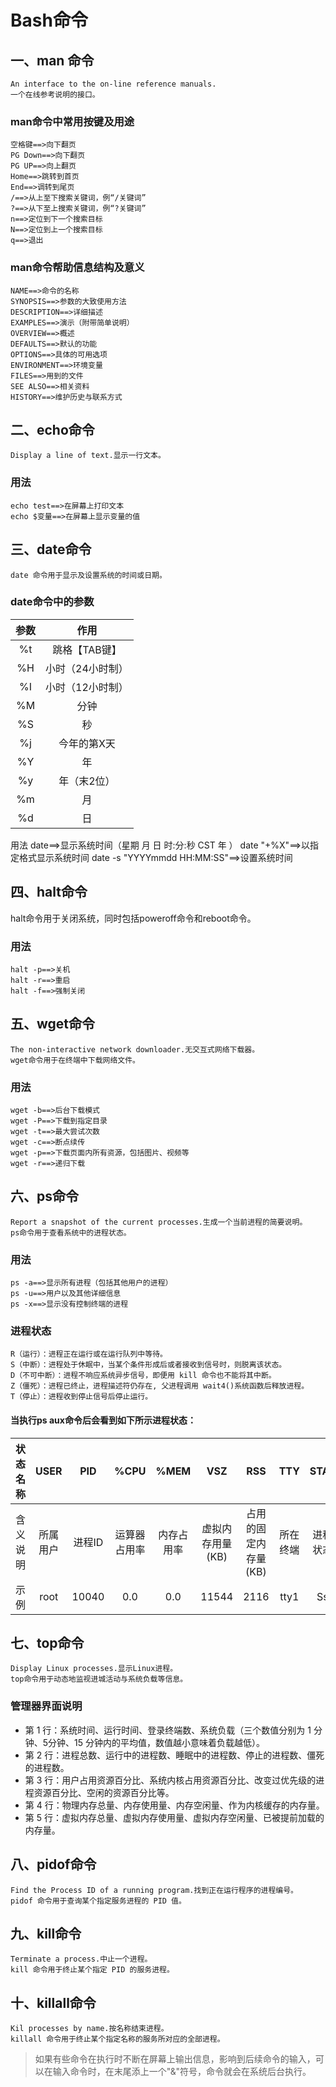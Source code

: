 # Bash命令
## 一、man 命令
    An interface to the on-line reference manuals.
    一个在线参考说明的接口。
###  man命令中常用按键及用途
    空格键==>向下翻页
    PG Down==>向下翻页
    PG UP==>向上翻页
    Home==>跳转到首页
    End==>调转到尾页
    /==>从上至下搜索关键词，例“/关键词”
    ?==>从下至上搜索关键词，例“?关键词”
    n==>定位到下一个搜索目标
    N==>定位到上一个搜索目标
    q==>退出
### man命令帮助信息结构及意义
    NAME==>命令的名称
    SYNOPSIS==>参数的大致使用方法
    DESCRIPTION==>详细描述
    EXAMPLES==>演示（附带简单说明）
    OVERVIEW==>概述
    DEFAULTS==>默认的功能
    OPTIONS==>具体的可用选项
    ENVIRONMENT==>环境变量
    FILES==>用到的文件
    SEE ALSO==>相关资料
    HISTORY==>维护历史与联系方式
## 二、echo命令
    Display a line of text.显示一行文本。
### 用法
    echo test==>在屏幕上打印文本
    echo $变量==>在屏幕上显示变量的值
## 三、date命令
    date 命令用于显示及设置系统的时间或日期。
### date命令中的参数
| 参数 | 作用 |
|:-----:|:-----:|
|%t|跳格【TAB键】|
|%H|小时（24小时制）|
|%I|小时（12小时制）|
|%M|分钟|
|%S|秒|
|%j|今年的第X天|
|%Y|年|
|%y|年（末2位）|
|%m|月|
|%d|日|

用法
date==>显示系统时间（星期 月 日 时:分:秒 CST 年 ）
date "+%X"==>以指定格式显示系统时间
date -s "YYYYmmdd HH:MM:SS"==>设置系统时间
## 四、halt命令
halt命令用于关闭系统，同时包括poweroff命令和reboot命令。
### 用法
    halt -p==>关机
    halt -r==>重启
    halt -f==>强制关闭
## 五、wget命令
    The non-interactive network downloader.无交互式网络下载器。
    wget命令用于在终端中下载网络文件。
### 用法
    wget -b==>后台下载模式
    wget -P==>下载到指定目录
    wget -t==>最大尝试次数
    wget -c==>断点续传
    wget -p==>下载页面内所有资源，包括图片、视频等
    wget -r==>递归下载
## 六、ps命令
    Report a snapshot of the current processes.生成一个当前进程的简要说明。
    ps命令用于查看系统中的进程状态。
### 用法
    ps -a==>显示所有进程（包括其他用户的进程）
    ps -u==>用户以及其他详细信息
    ps -x==>显示没有控制终端的进程
### 进程状态
    R（运行）：进程正在运行或在运行队列中等待。
    S（中断）：进程处于休眠中，当某个条件形成后或者接收到信号时，则脱离该状态。
    D（不可中断）：进程不响应系统异步信号，即便用 kill 命令也不能将其中断。
    Z（僵死）：进程已终止，进程描述符仍存在, 父进程调用 wait4()系统函数后释放进程。
    T（停止）：进程收到停止信号后停止运行。
#### 当执行ps aux命令后会看到如下所示进程状态：

|状态名称|USER|PID|%CPU|%MEM|VSZ|RSS|TTY|STAT|START|TIME|COMMAND|
|:--:|:--:|:--:|:--:|:--:|:--:|:--:|:--:|:--:|:--:|:--:|:--:|
|含义说明|所属用户|进程ID|运算器占用率|内存占用率|虚拟内存用量(KB)|占用的固定内存量(KB)|所在终端|进程状态|启动时间|占用CPU时间|命令名称与参数|
|示例|root|10040|0.0|0.0|11544|2116|tty1|Ss|07:22|0:02|/usr/lib/systemd/systemd|

## 七、top命令
    Display Linux processes.显示Linux进程。
    top命令用于动态地监视进城活动与系统负载等信息。
### 管理器界面说明
- 第 1 行：系统时间、运行时间、登录终端数、系统负载（三个数值分别为 1 分钟、5分钟、15 分钟内的平均值，数值越小意味着负载越低）。
- 第 2 行：进程总数、运行中的进程数、睡眠中的进程数、停止的进程数、僵死的进程数。
- 第 3 行：用户占用资源百分比、系统内核占用资源百分比、改变过优先级的进程资源百分比、空闲的资源百分比等。 
- 第 4 行：物理内存总量、内存使用量、内存空闲量、作为内核缓存的内存量。
- 第 5 行：虚拟内存总量、虚拟内存使用量、虚拟内存空闲量、已被提前加载的内存量。
​​
## 八、pidof命令
    Find the Process ID of a running program.找到正在运行程序的进程编号。
    pidof 命令用于查询某个指定服务进程的 PID 值。
## 九、kill命令
    Terminate a process.中止一个进程。
    kill 命令用于终止某个指定 PID 的服务进程。
## 十、killall命令
    Kil processes by name.按名称结束进程。
    killall 命令用于终止某个指定名称的服务所对应的全部进程。

> 如果有些命令在执行时不断在屏幕上输出信息，影响到后续命令的输入，可以在输入命令时，在末尾添上一个"&"符号，命令就会在系统后台执行。
